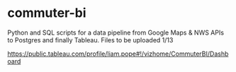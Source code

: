 # commuter-bi
Python and SQL scripts for a data pipeline from Google Maps & NWS APIs to Postgres and finally Tableau. Files to be uploaded 1/13

https://public.tableau.com/profile/liam.pope#!/vizhome/CommuterBI/Dashboard
